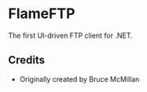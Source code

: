 # FlameFTP
The first UI-driven FTP client for .NET.

## Credits

- Originally created by Bruce McMillan